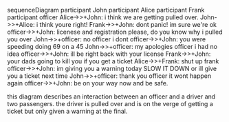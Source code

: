 sequenceDiagram
  participant John
  participant Alice
  participant Frank
  participant officer
    Alice->>+John: i think we are getting pulled over. 
    John->>+Alice: i think youre right!
    Frank->>+John: dont panic! im sure we're ok
    officer->>+John: licenese and registration please, do you know why i pulled you over
    John->>+officer: no officer i dont
    officer->>+John: you were speeding doing 69 on a 45 
    John->>+officer: my apologies officer i had no idea 
    officer->>+John: ill be right back with your license 
    Frank->>+John: your dads going to kill you if you get a ticket 
    Alice->>+Frank: shut up frank 
    officer->>+John: im giving you a warning today SLOW IT DOWN or ill give you a ticket next time 
    John->>+officer: thank you officer it wont happen again 
    officer->>+John: be on your way now and be safe. 

  this diagram describes an interaction between an officer and a driver and two passengers. the driver is pulled over and is on the verge of getting a ticket but only given a warning at the final. 
